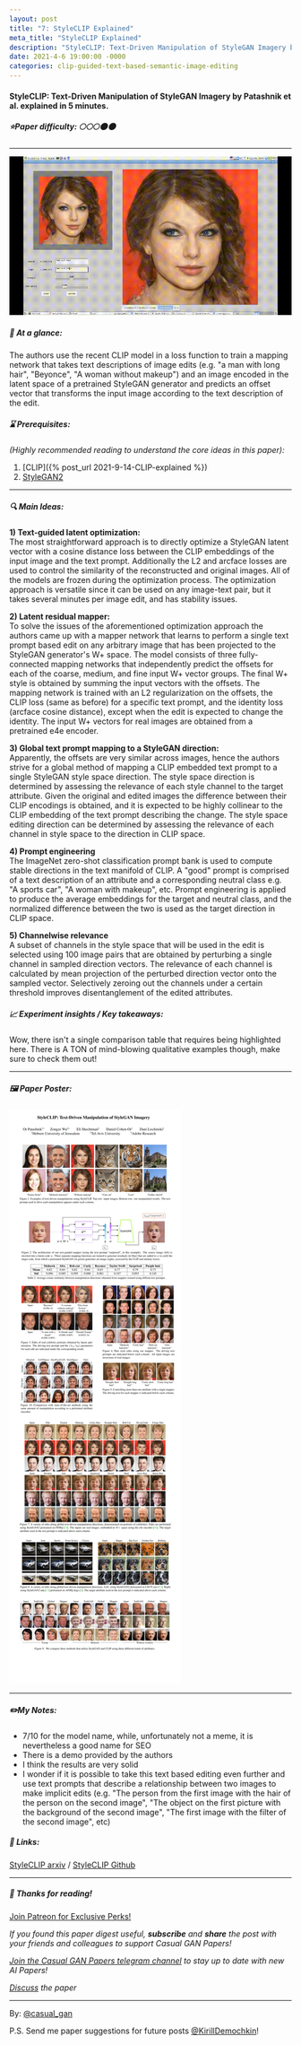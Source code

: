 ```yaml
---
layout: post
title: "7: StyleCLIP Explained"
meta_title: "StyleCLIP Explained"
description: "StyleCLIP: Text-Driven Manipulation of StyleGAN Imagery by Patashnik et al. explained in 5 minutes."
date: 2021-4-6 19:00:00 -0000
categories: clip-guided-text-based-semantic-image-editing
---
```


#### StyleCLIP: Text-Driven Manipulation of StyleGAN Imagery by Patashnik et al. explained in 5 minutes.

##### ⭐️Paper difficulty: 🌕🌕🌕🌑🌑

***

![StyleCLIP Samples](/assets/images/styleclip_teaser.gif "StyleCLIP Samples")

##### 🎯 At a glance:

The authors use the recent CLIP model in a loss function to train a mapping network that takes text descriptions of image edits (e.g. "a man with long hair", "Beyonce", "A woman without makeup") and an image encoded in the latent space of a pretrained StyleGAN generator and predicts an offset vector that transforms the input image according to the text description of the edit.

##### ⌛️ Prerequisites:

*(Highly recommended reading to understand the core ideas in this paper):*  
1) [CLIP]({% post_url 2021-9-14-CLIP-explained %})  
2) [StyleGAN2](https://github.com/NVlabs/stylegan2)

***

##### 🔍 Main Ideas:

**1) Text-guided latent optimization:**  
The most straightforward approach is to directly optimize a StyleGAN latent vector with a cosine distance loss between the CLIP еmbeddings of the input image and the text prompt. Additionally the L2 and arcface losses are used to control the similarity of the reconstructed and original images. All of the models are frozen during the optimization process. The optimization approach is versatile since it can be used on any image-text pair, but it takes several minutes per image edit, and has stability issues.

**2) Latent residual mapper:**  
To solve the issues of the aforementioned optimization approach the authors came up with a mapper network that learns to perform a single text prompt based edit on any arbitrary image that has been projected to the StyleGAN generator's W+ space. The model consists of three fully-connected mapping networks that independently predict the offsets for each of the coarse, medium, and fine input W+ vector groups. The final W+ style is obtained by summing the input vectors with the offsets. The mapping network is trained with an L2 regularization on the offsets, the CLIP loss (same as before) for a specific text prompt, and the identity loss (arcface cosine distance), except when the edit is expected to change the identity. The input W+ vectors for real images are obtained from a pretrained e4e encoder.

**3) Global text prompt mapping to a StyleGAN direction:**  
Apparently, the offsets are very similar across images, hence the authors strive for a global method of mapping a CLIP embedded text prompt to a single StyleGAN style space direction. The style space direction is determined by assessing the relevance of each style channel to the target attribute. Given the original and edited images the difference between their CLIP encodings is obtained, and it is expected to be highly collinear to the CLIP embedding of the text prompt describing the change. The style space editing direction can be determined by assessing the relevance of each channel in style space to the direction in CLIP space.

**4) Prompt engineering**  
The ImageNet zero-shot classification prompt bank is used to compute stable directions in the text manifold of CLIP. A "good" prompt is comprised of a text description of an attribute and a corresponding neutral class e.g. "A sports car", "A woman with makeup", etc. Prompt engineering is applied to produce the average embeddings for the target and neutral class, and the normalized difference between the two is used as the target direction in CLIP space.

**5) Channelwise relevance**  
A subset of channels in the style space that will be used in the edit is selected using 100 image pairs that are obtained by perturbing a single  channel in sampled direction vectors. The relevance of each channel is calculated by mean projection of the perturbed direction vector onto the sampled vector. Selectively zeroing out the channels under a certain threshold improves disentanglement of the edited attributes.

##### 📈 Experiment insights / Key takeaways:

Wow, there isn't a single comparison table that requires being highlighted here. There is A TON of mind-blowing qualitative examples though, make sure to check them out!

***

##### 🖼️ Paper Poster:

![StyleCLIP Paper Poster](/assets/images/styleclip.jpg "StyleCLIP Paper Poster")

***

##### ✏️My Notes:

- 7/10 for the model name, while, unfortunately not a meme, it is nevertheless a good name for SEO  
- There is a demo provided by the authors  
- I think the results are very solid  
- I wonder if it is possible to take this text based editing even further and use text prompts that describe a relationship between two images to make implicit edits (e.g. "The person from the first image with the hair of the person on the second image", "The object on the first picture with the background of the second image", "The first image with the filter of the second image", etc)

##### 🔗 Links:
[StyleCLIP arxiv](https://arxiv.org/pdf/2103.17249) / [StyleCLIP Github](https://github.com/orpatashnik/StyleCLIP)

***

##### 👋 Thanks for reading!

<a href="https://www.patreon.com/bePatron?u=53448948" data-patreon-widget-type="become-patron-button">Join Patreon for Exclusive Perks!</a><script async src="https://c6.patreon.com/becomePatronButton.bundle.js"></script>

*If you found this paper digest useful, **subscribe** and **share** the post with your friends and colleagues to support Casual GAN Papers!*

*[Join the Casual GAN Papers telegram channel](https://t.me/joinchat/KeutnzlvetRkZGZi) to stay up to date with new AI Papers!*

*[Discuss](https://t.me/casual_gans_chat) the paper*

***

By: [@casual_gan](https://t.me/joinchat/KeutnzlvetRkZGZi)

P.S. Send me paper suggestions for future posts
[@KirillDemochkin](mailto:kdemochkin@gmail.com)!
